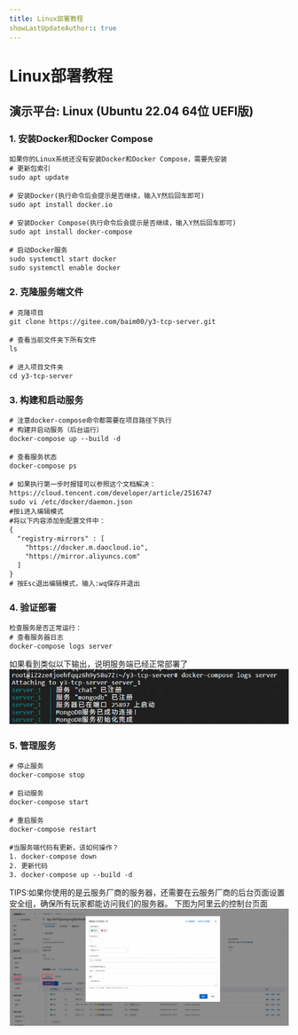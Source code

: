 ```yaml
---
title: Linux部署教程
showLastUpdateAuthor:: true
---
```

# Linux部署教程
## 演示平台: Linux (Ubuntu 22.04 64位 UEFI版)
### 1. 安装Docker和Docker Compose
```
如果你的Linux系统还没有安装Docker和Docker Compose，需要先安装
# 更新包索引
sudo apt update

# 安装Docker(执行命令后会提示是否继续，输入Y然后回车即可)
sudo apt install docker.io

# 安装Docker Compose(执行命令后会提示是否继续，输入Y然后回车即可)
sudo apt install docker-compose

# 启动Docker服务
sudo systemctl start docker
sudo systemctl enable docker
```


### 2. **克隆服务端文件**
```
# 克隆项目
git clone https://gitee.com/baim00/y3-tcp-server.git

# 查看当前文件夹下所有文件
ls

# 进入项目文件夹
cd y3-tcp-server
```


### 3. **构建和启动服务**
```
# 注意docker-compose命令都需要在项目路径下执行
# 构建并启动服务（后台运行）
docker-compose up --build -d

# 查看服务状态
docker-compose ps

# 如果执行第一步时报错可以参照这个文档解决：https://cloud.tencent.com/developer/article/2516747
sudo vi /etc/docker/daemon.json
#按i进入编辑模式
#将以下内容添加到配置文件中：
{
  "registry-mirrors" : [
    "https://docker.m.daocloud.io",
    "https://mirror.aliyuncs.com"
  ]
}
# 按Esc退出编辑模式，输入:wq保存并退出 
```


### 4. **验证部署**
```
检查服务是否正常运行：
# 查看服务器日志
docker-compose logs server
```
如果看到类似以下输出，说明服务端已经正常部署了
![img](../img/成功部署输出.png)


### 5. **管理服务**
```
# 停止服务
docker-compose stop

# 启动服务
docker-compose start

# 重启服务
docker-compose restart

#当服务端代码有更新，该如何操作？
1. docker-compose down
2. 更新代码
3. docker-compose up --build -d
```
TIPS:如果你使用的是云服务厂商的服务器，还需要在云服务厂商的后台页面设置安全组，确保所有玩家都能访问我们的服务器。
下图为阿里云的控制台页面
![img](../img/阿里云安全组页面.png)

